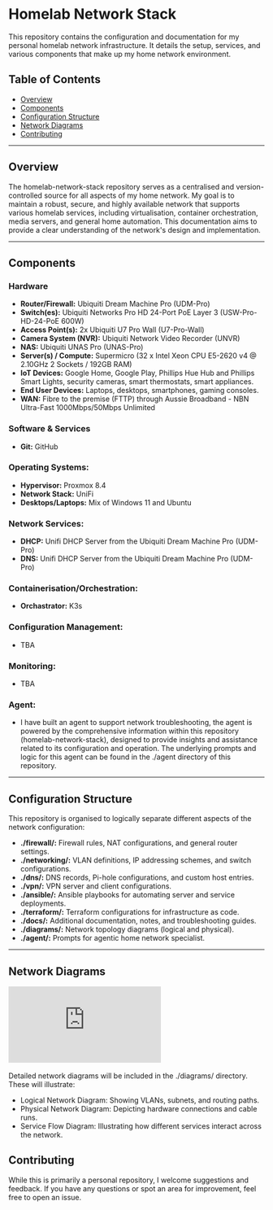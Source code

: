 # Homelab Network Stack
This repository contains the configuration and documentation for my personal homelab network infrastructure. It details the setup, services, and various components that make up my home network environment.

  ## Table of Contents
  * [Overview](#Overview)
  * [Components](#Components)
  * [Configuration Structure](#Configuration-Structure)
  * [Network Diagrams](#Network-Diagrams)
  * [Contributing](#Contributing)

  <hr>

  ## Overview
  The homelab-network-stack repository serves as a centralised and version-controlled source for all aspects of my home network. My goal is to maintain a robust, secure, and highly available network that supports various homelab services, including virtualisation, container orchestration, media servers, and general home automation. This documentation aims to provide a clear understanding of the network's design and implementation.

  <hr>

  ## Components

  ### Hardware
  * **Router/Firewall:** Ubiquiti Dream Machine Pro (UDM-Pro)
  * **Switch(es):** Ubiquiti Networks Pro HD 24-Port PoE Layer 3 (USW-Pro-HD-24-PoE 600W)
  * **Access Point(s):** 2x Ubiquiti U7 Pro Wall (U7-Pro-Wall)
  * **Camera System (NVR):** Ubiquiti Network Video Recorder (UNVR)
  * **NAS:** Ubiquiti UNAS Pro (UNAS-Pro)
  * **Server(s) / Compute:** Supermicro (32 x Intel Xeon CPU E5-2620 v4 @ 2.10GHz 2 Sockets / 192GB RAM)
  * **IoT Devices:** Google Home, Google Play, Phillips Hue Hub and Phillips Smart Lights, security cameras, smart thermostats, smart appliances.
  * **End User Devices:** Laptops, desktops, smartphones, gaming consoles.
  * **WAN:** Fibre to the premise (FTTP) through Aussie Broadband - NBN Ultra-Fast 1000Mbps/50Mbps Unlimited

  ### Software & Services
  * **Git:** GitHub
  
  ### Operating Systems:
  * **Hypervisor:** Proxmox 8.4
  * **Network Stack:** UniFi
  * **Desktops/Laptops:** Mix of Windows 11 and Ubuntu

  ### Network Services:
  * **DHCP:** Unifi DHCP Server from the Ubiquiti Dream Machine Pro (UDM-Pro)
  * **DNS:** Unifi DHCP Server from the Ubiquiti Dream Machine Pro (UDM-Pro)

  ### Containerisation/Orchestration:
  * **Orchastrator:** K3s

  ### Configuration Management:
  * TBA

  ### Monitoring:
  * TBA

  ### Agent:
  * I have built an agent to support network troubleshooting, the agent is powered by the comprehensive information within this repository (homelab-network-stack), designed to provide insights and assistance related to its configuration and operation. The underlying prompts and logic for this agent can be found in the ./agent directory of this repository.

  <hr>

  ## Configuration Structure
  
  This repository is organised to logically separate different aspects of the network configuration:

  * **./firewall/:** Firewall rules, NAT configurations, and general router settings.
  * **./networking/:** VLAN definitions, IP addressing schemes, and switch configurations.
  * **./dns/:** DNS records, Pi-hole configurations, and custom host entries.
  * **./vpn/:** VPN server and client configurations.
  * **./ansible/:** Ansible playbooks for automating server and service deployments.
  * **./terraform/:** Terraform configurations for infrastructure as code.
  * **./docs/:** Additional documentation, notes, and troubleshooting guides.
  * **./diagrams/:** Network topology diagrams (logical and physical).
  * **./agent/:** Prompts for agentic home network specialist.

  <hr>

  ## Network Diagrams

  ![alt text](https://github.com/ryamill/homelab-network-stack/blob/main/diagrams/ubiquity-home-network-diagram.pdf "High Level Network Diagram")
  
  Detailed network diagrams will be included in the ./diagrams/ directory. These will illustrate:

  * Logical Network Diagram: Showing VLANs, subnets, and routing paths.
  * Physical Network Diagram: Depicting hardware connections and cable runs.
  * Service Flow Diagram: Illustrating how different services interact across the network.

  ## Contributing
  
  While this is primarily a personal repository, I welcome suggestions and feedback. If you have any questions or spot an area for improvement, feel free to open an issue.
  
